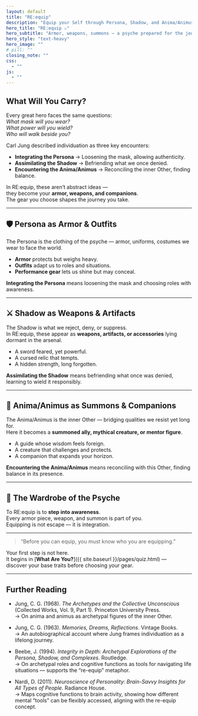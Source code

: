 ```yaml
---
layout: default
title: "RE:equip"
description: "Equip your Self through Persona, Shadow, and Anima/Animus — the wardrobe of individuation."
hero_title: "RE:equip ⚔️"
hero_subtitle: "Armor, weapons, summons — a psyche prepared for the journey."
hero_style: "text-heavy" 
hero_image: ""
# pill: ""
closing_note: ""
css:
  - ""
js:
  - ""
---
```


## What Will You Carry?

Every great hero faces the same questions:  
*What mask will you wear?*  
*What power will you wield?*  
*Who will walk beside you?*

Carl Jung described individuation as three key encounters:  
- **Integrating the Persona** → Loosening the mask, allowing authenticity.  
- **Assimilating the Shadow** → Befriending what we once denied.  
- **Encountering the Anima/Animus** → Reconciling the inner Other, finding balance.  

In RE:equip, these aren’t abstract ideas —  
they become your **armor, weapons, and companions**.  
The gear you choose shapes the journey you take.

---

## 🛡️ Persona as Armor & Outfits

The Persona is the clothing of the psyche — armor, uniforms, costumes we wear to face the world.  

- **Armor** protects but weighs heavy.  
- **Outfits** adapt us to roles and situations.  
- **Performance gear** lets us shine but may conceal.  

**Integrating the Persona** means loosening the mask and choosing roles with awareness.

---

## ⚔️ Shadow as Weapons & Artifacts

The Shadow is what we reject, deny, or suppress.  
In RE:equip, these appear as **weapons, artifacts, or accessories** lying dormant in the arsenal.  

- A sword feared, yet powerful.  
- A cursed relic that tempts.  
- A hidden strength, long forgotten.  

**Assimilating the Shadow** means befriending what once was denied, learning to wield it responsibly.

---

## 🐉 Anima/Animus as Summons & Companions

The Anima/Animus is the inner Other — bridging qualities we resist yet long for.  
Here it becomes a **summoned ally, mythical creature, or mentor figure**.  

- A guide whose wisdom feels foreign.  
- A creature that challenges and protects.  
- A companion that expands your horizon.  

**Encountering the Anima/Animus** means reconciling with this Other, finding balance in its presence.

---

## 🎽 The Wardrobe of the Psyche

To RE:equip is to **step into awareness**.  
Every armor piece, weapon, and summon is part of you.  
Equipping is not escape — it is integration.  

---

> “Before you can equip, you must know who you are equipping.”  

Your first step is not here.  
It begins in [**What Are You?**]({{ site.baseurl }}/pages/quiz.html) —  
discover your base traits before choosing your gear.  

---

## Further Reading  
- Jung, C. G. (1968). *The Archetypes and the Collective Unconscious* (Collected Works, Vol. 9, Part 1). Princeton University Press.  
  → On anima and animus as archetypal figures of the inner Other.  

- Jung, C. G. (1963). *Memories, Dreams, Reflections*. Vintage Books.  
  → An autobiographical account where Jung frames individuation as a lifelong journey.  

- Beebe, J. (1994). *Integrity in Depth: Archetypal Explorations of the Persona, Shadow, and Complexes*. Routledge.  
  → On archetypal roles and cognitive functions as tools for navigating life situations — supports the “re-equip” metaphor.  

- Nardi, D. (2011). *Neuroscience of Personality: Brain-Savvy Insights for All Types of People*. Radiance House.  
  → Maps cognitive functions to brain activity, showing how different mental “tools” can be flexibly accessed, aligning with the re-equip concept.  
